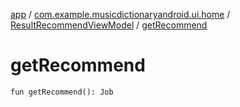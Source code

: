 [app](../../index.md) / [com.example.musicdictionaryandroid.ui.home](../index.md) / [ResultRecommendViewModel](index.md) / [getRecommend](./get-recommend.md)

# getRecommend

`fun getRecommend(): Job`